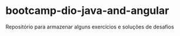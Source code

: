 # bootcamp-dio-java-and-angular
Repositório para armazenar alguns exercícios e soluções de desafios
